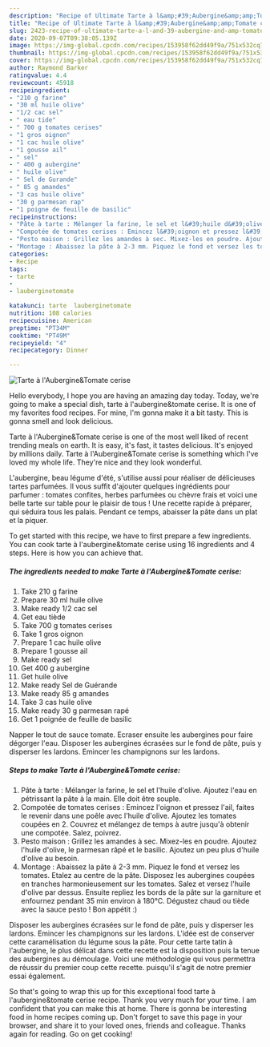 ```yaml
---
description: "Recipe of Ultimate Tarte à l&amp;#39;Aubergine&amp;amp;Tomate cerise"
title: "Recipe of Ultimate Tarte à l&amp;#39;Aubergine&amp;amp;Tomate cerise"
slug: 2423-recipe-of-ultimate-tarte-a-l-and-39-aubergine-and-amp-tomate-cerise
date: 2020-09-07T09:38:05.139Z
image: https://img-global.cpcdn.com/recipes/153958f62dd49f9a/751x532cq70/tarte-a-lauberginetomate-cerise-photo-principale-de-la-recette.jpg
thumbnail: https://img-global.cpcdn.com/recipes/153958f62dd49f9a/751x532cq70/tarte-a-lauberginetomate-cerise-photo-principale-de-la-recette.jpg
cover: https://img-global.cpcdn.com/recipes/153958f62dd49f9a/751x532cq70/tarte-a-lauberginetomate-cerise-photo-principale-de-la-recette.jpg
author: Raymond Barker
ratingvalue: 4.4
reviewcount: 45918
recipeingredient:
- "210 g farine"
- "30 ml huile olive"
- "1/2 cac sel"
- " eau tide"
- " 700 g tomates cerises"
- "1 gros oignon"
- "1 cac huile olive"
- "1 gousse ail"
- " sel"
- " 400 g aubergine"
- " huile olive"
- " Sel de Gurande"
- " 85 g amandes"
- "3 cas huile olive"
- "30 g parmesan rap"
- "1 poigne de feuille de basilic"
recipeinstructions:
- "Pâte à tarte : Mélanger la farine, le sel et l&#39;huile d&#39;olive. Ajoutez l&#39;eau en pétrissant la pâte à la main. Elle doit être souple."
- "Compotée de tomates cerises : Emincez l&#39;oignon et pressez l&#39;ail, faites le revenir dans une poêle avec l&#39;huile d&#39;olive. Ajoutez les tomates coupées en 2. Couvrez et mélangez de temps à autre jusqu&#39;à obtenir une compotée. Salez, poivrez."
- "Pesto maison : Grillez les amandes à sec. Mixez-les en poudre. Ajoutez l&#39;huile d&#39;olive, le parmesan râpé et le basilic. Ajoutez un peu plus d&#39;huile d&#39;olive au besoin."
- "Montage : Abaissez la pâte à 2-3 mm. Piquez le fond et versez les tomates. Etalez au centre de la pâte. Disposez les aubergines coupées en tranches harmonieusement sur les tomates. Salez et versez l&#39;huile d&#39;olive par dessus. Ensuite repliez les bords de la pâte sur la garniture et enfournez pendant 35 min environ à 180°C. Dégustez chaud ou tiède avec la sauce pesto ! Bon appétit :)"
categories:
- Recipe
tags:
- tarte
- 
- lauberginetomate

katakunci: tarte  lauberginetomate 
nutrition: 108 calories
recipecuisine: American
preptime: "PT34M"
cooktime: "PT49M"
recipeyield: "4"
recipecategory: Dinner

---
```



![Tarte à l&#39;Aubergine&amp;Tomate cerise](https://img-global.cpcdn.com/recipes/153958f62dd49f9a/751x532cq70/tarte-a-lauberginetomate-cerise-photo-principale-de-la-recette.jpg)

Hello everybody, I hope you are having an amazing day today. Today, we're going to make a special dish, tarte à l&#39;aubergine&amp;tomate cerise. It is one of my favorites food recipes. For mine, I'm gonna make it a bit tasty. This is gonna smell and look delicious.

Tarte à l&#39;Aubergine&amp;Tomate cerise is one of the most well liked of recent trending meals on earth. It is easy, it's fast, it tastes delicious. It's enjoyed by millions daily. Tarte à l&#39;Aubergine&amp;Tomate cerise is something which I've loved my whole life. They're nice and they look wonderful.

L&#39;aubergine, beau légume d&#39;été, s&#39;utilise aussi pour réaliser de délicieuses tartes parfumées. Il vous suffit d&#39;ajouter quelques ingrédients pour parfumer : tomates confites, herbes parfumées ou chèvre frais et voici une belle tarte sur table pour le plaisir de tous ! Une recette rapide à préparer, qui séduira tous les palais. Pendant ce temps, abaisser la pâte dans un plat et la piquer.


To get started with this recipe, we have to first prepare a few ingredients. You can cook tarte à l&#39;aubergine&amp;tomate cerise using 16 ingredients and 4 steps. Here is how you can achieve that.

<!--inarticleads1-->

##### The ingredients needed to make Tarte à l&#39;Aubergine&amp;Tomate cerise:

1. Take 210 g farine
1. Prepare 30 ml huile olive
1. Make ready 1/2 cac sel
1. Get  eau tiède
1. Take  700 g tomates cerises
1. Take 1 gros oignon
1. Prepare 1 cac huile olive
1. Prepare 1 gousse ail
1. Make ready  sel
1. Get  400 g aubergine
1. Get  huile olive
1. Make ready  Sel de Guérande
1. Make ready  85 g amandes
1. Take 3 cas huile olive
1. Make ready 30 g parmesan rapé
1. Get 1 poignée de feuille de basilic


Napper le tout de sauce tomate. Ecraser ensuite les aubergines pour faire dégorger l&#39;eau. Disposer les aubergines écrasées sur le fond de pâte, puis y disperser les lardons. Emincer les champignons sur les lardons. 

<!--inarticleads2-->

##### Steps to make Tarte à l&#39;Aubergine&amp;Tomate cerise:

1. Pâte à tarte : Mélanger la farine, le sel et l&#39;huile d&#39;olive. Ajoutez l&#39;eau en pétrissant la pâte à la main. Elle doit être souple.
1. Compotée de tomates cerises : Emincez l&#39;oignon et pressez l&#39;ail, faites le revenir dans une poêle avec l&#39;huile d&#39;olive. Ajoutez les tomates coupées en 2. Couvrez et mélangez de temps à autre jusqu&#39;à obtenir une compotée. Salez, poivrez.
1. Pesto maison : Grillez les amandes à sec. Mixez-les en poudre. Ajoutez l&#39;huile d&#39;olive, le parmesan râpé et le basilic. Ajoutez un peu plus d&#39;huile d&#39;olive au besoin.
1. Montage : Abaissez la pâte à 2-3 mm. Piquez le fond et versez les tomates. Etalez au centre de la pâte. Disposez les aubergines coupées en tranches harmonieusement sur les tomates. Salez et versez l&#39;huile d&#39;olive par dessus. Ensuite repliez les bords de la pâte sur la garniture et enfournez pendant 35 min environ à 180°C. Dégustez chaud ou tiède avec la sauce pesto ! Bon appétit :)


Disposer les aubergines écrasées sur le fond de pâte, puis y disperser les lardons. Emincer les champignons sur les lardons. L&#39;idée est de conserver cette caramélisation du légume sous la pâte. Pour cette tarte tatin à l&#39;aubergine, le plus délicat dans cette recette est la disposition puis la tenue des aubergines au démoulage. Voici une méthodologie qui vous permettra de réussir du premier coup cette recette. puisqu&#39;il s&#39;agit de notre premier essai également. 

So that's going to wrap this up for this exceptional food tarte à l&#39;aubergine&amp;tomate cerise recipe. Thank you very much for your time. I am confident that you can make this at home. There is gonna be interesting food in home recipes coming up. Don't forget to save this page in your browser, and share it to your loved ones, friends and colleague. Thanks again for reading. Go on get cooking!
